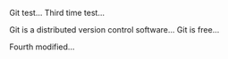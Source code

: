 Git test...
Third time test...

Git is a distributed version control software...
Git is free...


Fourth modified...
